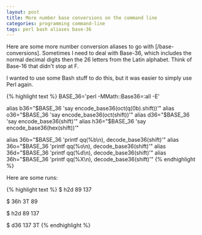 ```yaml
---
layout: post
title: More number base conversions on the command line
categories: programming command-line
tags: perl bash aliases base-36
---
```


Here are some more number conversion aliases to go with [/base-conversions]. Sometimes I need to deal with Base-36, which includes the normal decimal digits then the 26 letters from the Latin alphabet. Think of Base-16 that didn't stop at F.

I wanted to use some Bash stuff to do this, but it was easier to simply use Perl again.

{% highlight text %}
BASE_36='perl -MMath::Base36=:all -E'

alias b36="$BASE_36 'say encode_base36(oct(q(0b).shift))'"
alias o36="$BASE_36 'say encode_base36(oct(shift))'"
alias d36="$BASE_36 'say encode_base36(shift)'"
alias h36="$BASE_36 'say encode_base36(hex(shift))'"

alias 36b="$BASE_36 'printf qq(%b\n), decode_base36(shift)'"
alias 36o="$BASE_36 'printf qq(%o\n), decode_base36(shift)'"
alias 36d="$BASE_36 'printf qq(%d\n), decode_base36(shift)'"
alias 36h="$BASE_36 'printf qq(%X\n), decode_base36(shift)'"
{% endhighlight %}

Here are some runs:

{% highlight text %}
$ h2d 89
137

$ 36h 3T
89

$ h2d 89
137

$ d36 137
3T
{% endhighlight %}

